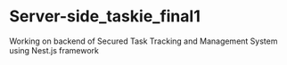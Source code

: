 # Server-side_taskie_final1
Working on backend of Secured Task Tracking and Management System using Nest.js framework
